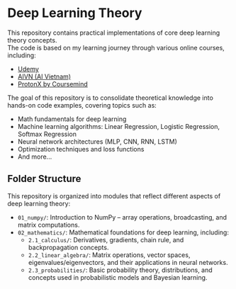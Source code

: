 # Deep Learning Theory

This repository contains practical implementations of core deep learning theory concepts.  
The code is based on my learning journey through various online courses, including:

- [Udemy](https://www.udemy.com/)
- [AIVN (AI Vietnam)](https://aivietnam.edu.vn/)
- [ProtonX by Coursemind](https://protonx.coursemind.io/courses)

The goal of this repository is to consolidate theoretical knowledge into hands-on code examples, covering topics such as:

- Math fundamentals for deep learning
- Machine learning algorithms: Linear Regression, Logistic Regression, Softmax Regression
- Neural network architectures (MLP, CNN, RNN, LSTM)
- Optimization techniques and loss functions
- And more...
  
## Folder Structure

This repository is organized into modules that reflect different aspects of deep learning theory:

- `01_numpy/`: Introduction to NumPy – array operations, broadcasting, and matrix computations.
- `02_mathematics/`: Mathematical foundations for deep learning, including:
  - `2.1_calculus/`: Derivatives, gradients, chain rule, and backpropagation concepts.
  - `2.2_linear_algebra/`: Matrix operations, vector spaces, eigenvalues/eigenvectors, and their applications in neural networks.
  - `2.3_probabilities/`: Basic probability theory, distributions, and concepts used in probabilistic models and Bayesian learning.
